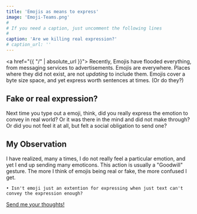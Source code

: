 ```yaml
---
title: 'Emojis as means to express'
image: 'Emoji-Teams.png'
#
# If you need a caption, just uncomment the following lines
#
caption: 'Are we killing real expression?'
# caption_url: ''
---
```


<!--more-->

<a href="{{ "/" | absolute_url }}"><img class="center" src="https://abhang.github.io/abhangblog/images/Emoji-Teams.png" alt=""></a>
Recently, Emojis have flooded everything, from messaging services to advertisements. Emojis are everywhere. Places where they did not exist, are not *updating* to include them. Emojis cover a byte size space, and yet express worth sentences at times. (Or do they?) 

## Fake or real expression?

Next time you type out a emoji, think, did you really express the emotion to convey in real world? Or it was there in the mind and did not make through? Or did you not feel it at all, but felt a social obligation to send one? 

## My Observation

I have realized, many a times, I do not really feel a particular emotion, and yet I end up sending many emoticons. This action is usually a "Goodwill" gesture. The more I think of emojis being real or fake, the more confused I get. 
	
    • Isn't emoji just an extention for expressing when just text can't convey the expression enough?

[Send me your thoughts!](/contact/)
